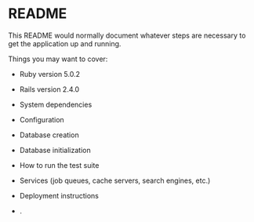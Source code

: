 # README

This README would normally document whatever steps are necessary to get the
application up and running.

Things you may want to cover:

* Ruby version 5.0.2

* Rails version 2.4.0

* System dependencies

* Configuration

* Database creation

* Database initialization

* How to run the test suite

* Services (job queues, cache servers, search engines, etc.)

* Deployment instructions

* .
